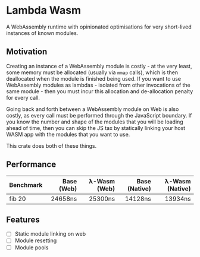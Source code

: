 # Lambda Wasm
A WebAssembly runtime with opinionated optimisations for very short-lived instances of known modules.

## Motivation

Creating an instance of a WebAssembly module is costly - at the very least, some memory must be allocated (usually via `mmap` calls), which is then deallocated when the module is finished being used. If you want to use WebAssembly modules as lambdas - isolated from other invocations of the same module - then you must incur this allocation and de-allocation penalty for every call.

Going back and forth between a WebAssembly module on Web is also costly, as every call must be performed through the JavaScript boundary. If you know the number and shape of the modules that you will be loading ahead of time, then you can skip the JS tax by statically linking your host WASM app with the modules that you want to use.

This crate does both of these things.

## Performance

| Benchmark | Base (Web) | λ-Wasm (Web) | Base (Native) | λ-Wasm (Native) |
| --- | ---: | ---: | ---: | ---: |
| fib 20 | 24658ns | 25300ns | 14128ns | 13934ns |

## Features

- [ ] Static module linking on web
- [ ] Module resetting
- [ ] Module pools